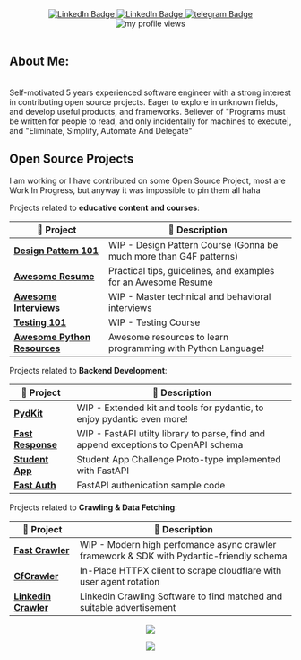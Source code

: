 <div align="center" >
  <div id="badges">
    <a href="https://www.linkedin.com/in/manimozaffar/">
      <img src="https://img.shields.io/badge/LinkedIn-blue?style=for-the-badge&logo=linkedin&logoColor=white" alt="LinkedIn Badge"/>
    </a>
    <a href="mailto:mozaffar20@itu.edu.tr">
      <img src="https://img.shields.io/badge/Gmail-red?style=for-the-badge&logo=gmail&logoColor=white" alt="LinkedIn Badge"/>
    </a>
    <a href="https://t.me/mani_nikou">
      <img src="https://img.shields.io/badge/Telegram-blue?style=for-the-badge&logo=telegram&logoColor=white" alt="telegram Badge"/>
    </a>
  </div>
  <img src="https://komarev.com/ghpvc/?username=manimozaffar&style=for-the-badge&color=blueviolet" alt="my profile views"/>
</div>
<br />

<h2> About Me:</h2>
<br>
Self-motivated 5 years experienced software engineer with a strong interest in contributing open source projects. Eager to explore in unknown fields, and develop useful products, and frameworks. Believer of "Programs must be written for people to read, and only incidentally for machines to execute|, and "Eliminate, Simplify, Automate And Delegate"<br>

## Open Source Projects

I am working or I have contributed on some Open Source Project, most are Work In Progress, but anyway it was impossible to pin them all haha



Projects related to **educative content and courses**:

| 🎁 Project   | 📜 Description  |
|---|---|
| **[Design Pattern 101]** | WIP - Design Pattern Course (Gonna be much more than G4F patterns) |
| **[Awesome Resume]** | Practical tips, guidelines, and examples for an Awesome Resume  |
| **[Awesome Interviews]** | WIP - Master technical and behavioral interviews |
| **[Testing 101]** | WIP - Testing Course |
| **[Awesome Python Resources]** | Awesome resources to learn programming with Python Language! |


Projects related to **Backend Development**:

| 🎁 Project   | 📜 Description  |
|---|---|
| **[PydKit]** | WIP - Extended kit and tools for pydantic, to enjoy pydantic even more!|
| **[Fast Response]** | WIP -  FastAPI utilty library to parse, find and append exceptions to OpenAPI schema |
| **[Student App]** | Student App Challenge Proto-type implemented with FastAPI |
| **[Fast Auth]** | FastAPI authenication sample code |


Projects related to **Crawling & Data Fetching**:

|  🎁 Project   | 📜 Description  |
|---|---|
| **[Fast Crawler]** | WIP - Modern high perfomance async crawler framework & SDK with Pydantic-friendly schema |
| **[CfCrawler]** | In-Place HTTPX client to scrape cloudflare with user agent rotation |
| **[Linkedin Crawler]** | Linkedin Crawling Software to find matched and suitable advertisement |


[Design Pattern 101]: https://github.com/ManiMozaffar/design-101
[Awesome Resume]: https://github.com/ManiMozaffar/awesome-resumes
[Awesome Interviews]: https://github.com/ManiMozaffar/awesome-interview
[Testing 101]: https://github.com/ManiMozaffar/testing-101
[Fast Response]: https://github.com/ManiMozaffar/FastResponse
[Student App]: https://github.com/ManiMozaffar/fast-student
[Fast Auth]: https://github.com/ManiMozaffar/fast-auth
[Fast Crawler]: https://github.com/fast-crawler
[Linkedin Crawler]: https://github.com/ManiMozaffar/linkedIn-scraper
[CfCrawler]: https://github.com/ManiMozaffar/cfcrawler
[Awesome Python Resources]: https://github.com/DjangoEx/awesome-python-resources
[PydKit]: https://github.com/ManiMozaffar/PydKit

<p align="center"><img src="https://github-readme-streak-stats.herokuapp.com/?user=manimozaffar&theme=dark&hide_border=false"/></p>
<p align="center"><img src="https://github-profile-trophy.vercel.app/?username=manimozaffar&theme=radical&no-frame=false&no-bg=true&margin-w=4"/></p>
